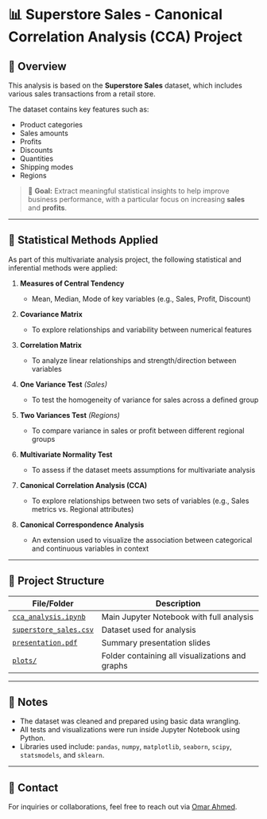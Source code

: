 # 📊 Superstore Sales - Canonical Correlation Analysis (CCA) Project

## 🧾 Overview

This analysis is based on the **Superstore Sales** dataset, which includes various sales transactions from a retail store.

The dataset contains key features such as:
- Product categories
- Sales amounts
- Profits
- Discounts
- Quantities
- Shipping modes
- Regions

> 🎯 **Goal:** Extract meaningful statistical insights to help improve business performance, with a particular focus on increasing **sales** and **profits**.

---

## 🔬 Statistical Methods Applied

As part of this multivariate analysis project, the following statistical and inferential methods were applied:

1. **Measures of Central Tendency**
   - Mean, Median, Mode of key variables (e.g., Sales, Profit, Discount)
  
2. **Covariance Matrix**
   - To explore relationships and variability between numerical features

3. **Correlation Matrix**
   - To analyze linear relationships and strength/direction between variables

4. **One Variance Test** *(Sales)*
   - To test the homogeneity of variance for sales across a defined group

5. **Two Variances Test** *(Regions)*
   - To compare variance in sales or profit between different regional groups

6. **Multivariate Normality Test**
   - To assess if the dataset meets assumptions for multivariate analysis

7. **Canonical Correlation Analysis (CCA)**
   - To explore relationships between two sets of variables (e.g., Sales metrics vs. Regional attributes)

8. **Canonical Correspondence Analysis**
   - An extension used to visualize the association between categorical and continuous variables in context

---

## 📁 Project Structure

| File/Folder | Description |
|-------------|-------------|
| [`cca_analysis.ipynb`](https://github.com/OmarAhmedWahby/CanonicalCorrelationAnalysis/blob/main/CCA-Project.ipynb) | Main Jupyter Notebook with full analysis |
| [`superstore_sales.csv`](https://github.com/OmarAhmedWahby/CanonicalCorrelationAnalysis/blob/main/SampleSuperstore.csv) | Dataset used for analysis |
| [`presentation.pdf`](https://github.com/OmarAhmedWahby/CanonicalCorrelationAnalysis/blob/main/Statistical%20analysis%20For%20SuperStore%20Sales%20.pdf) | Summary presentation slides |
| [`plots/`](https://github.com/OmarAhmedWahby/CanonicalCorrelationAnalysis/tree/main/visualizations%20and%20graphs) | Folder containing all visualizations and graphs |

---

## 📌 Notes

- The dataset was cleaned and prepared using basic data wrangling.
- All tests and visualizations were run inside Jupyter Notebook using Python.
- Libraries used include: `pandas`, `numpy`, `matplotlib`, `seaborn`, `scipy`, `statsmodels`, and `sklearn`.

---

## 🤝 Contact

For inquiries or collaborations, feel free to reach out via [Omar Ahmed](https://www.linkedin.com/in/omarwahby/).

